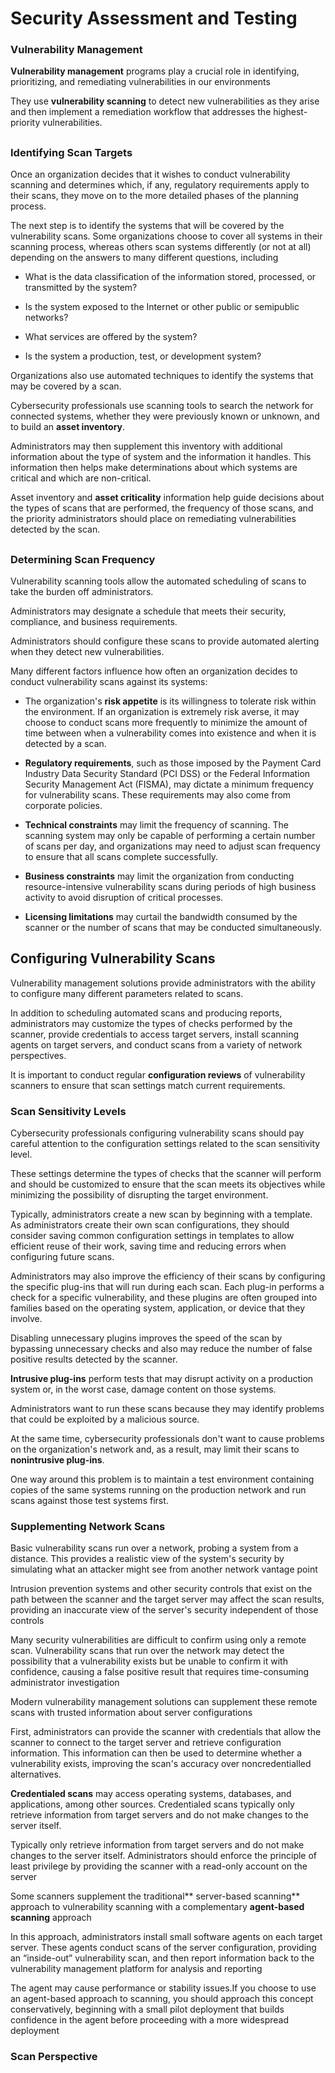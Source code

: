 # Security Assessment and Testing

### Vulnerability Management

**Vulnerability management** programs play a crucial role in identifying, prioritizing, and remediating vulnerabilities in our environments

They use **vulnerability scanning** to detect new vulnerabilities as they arise and then implement a remediation workflow that addresses the highest-priority vulnerabilities.

##

### Identifying Scan Targets

Once an organization decides that it wishes to conduct vulnerability scanning and determines which, if any, regulatory requirements apply to their scans, they move on to the more detailed phases of the planning process.

The next step is to identify the systems that will be covered by the vulnerability scans. Some organizations choose to cover all systems in their scanning process, whereas others scan systems differently (or not at all) depending on the answers to many different questions, including

- What is the data classification of the information stored, processed, or transmitted by the system?

- Is the system exposed to the Internet or other public or semipublic networks?

- What services are offered by the system?

- Is the system a production, test, or development system?

Organizations also use automated techniques to identify the systems that may be covered by a scan. 

Cybersecurity professionals use scanning tools to search the network for connected systems, whether they were previously known or unknown, and to build an **asset inventory**.

Administrators may then supplement this inventory with additional information about the type of system and the information it handles. This information then helps make determinations about which systems are critical and which are non-critical.

Asset inventory and **asset criticality** information help guide decisions about the types of scans that are performed, the frequency of those scans, and the priority administrators should place on remediating vulnerabilities detected by the scan.

##

### Determining Scan Frequency

Vulnerability scanning tools allow the automated scheduling of scans to take the burden off administrators.

Administrators may designate a schedule that meets their security, compliance, and business requirements.

Administrators should configure these scans to provide automated alerting when they detect new vulnerabilities.

Many different factors influence how often an organization decides to conduct vulnerability scans against its systems:

- The organization's **risk appetite** is its willingness to tolerate risk within the environment. If an organization is extremely risk averse, it may choose to conduct scans more frequently to minimize the amount of time between when a vulnerability comes into existence and when it is detected by a scan.

- **Regulatory requirements**, such as those imposed by the Payment Card Industry Data Security Standard (PCI DSS) or the Federal Information Security Management Act (FISMA), may dictate a minimum frequency for vulnerability scans. These requirements may also come from corporate policies.

- **Technical constraints** may limit the frequency of scanning. The scanning system may only be capable of performing a certain number of scans per day, and organizations may need to adjust scan frequency to ensure that all scans complete successfully.
 
 - **Business constraints** may limit the organization from conducting resource-intensive vulnerability scans during periods of high business activity to avoid disruption of critical processes.

 - **Licensing limitations** may curtail the bandwidth consumed by the scanner or the number of scans that may be conducted simultaneously.

## Configuring Vulnerability Scans

Vulnerability management solutions provide administrators with the ability to configure many different parameters related to scans.

In addition to scheduling automated scans and producing reports, administrators may customize the types of checks performed by the scanner, provide credentials to access target servers, install scanning agents on target servers, and conduct scans from a variety of network perspectives.

It is important to conduct regular **configuration reviews** of vulnerability scanners to ensure that scan settings match current requirements.

### Scan Sensitivity Levels

Cybersecurity professionals configuring vulnerability scans should pay careful attention to the configuration settings related to the scan sensitivity level.

These settings determine the types of checks that the scanner will perform and should be customized to ensure that the scan meets its objectives while minimizing the possibility of disrupting the target environment.

Typically, administrators create a new scan by beginning with a template. As administrators create their own scan configurations, they should consider saving common configuration settings in templates to allow efficient reuse of their work, saving time and reducing errors when configuring future scans.

Administrators may also improve the efficiency of their scans by configuring the specific plug-ins that will run during each scan. Each plug-in performs a check for a specific vulnerability, and these plugins are often grouped into families based on the operating system, application, or device that they involve.

Disabling unnecessary plugins improves the speed of the scan by bypassing unnecessary checks and also may reduce the number of false positive results detected by the scanner.

**Intrusive plug-ins** perform tests that may disrupt activity on a production system or, in the worst case, damage content on those systems.

Administrators want to run these scans because they may identify problems that could be exploited by a malicious source.

At the same time, cybersecurity professionals don't want to cause problems on the organization's network and, as a result, may limit their scans to **nonintrusive plug-ins**.

One way around this problem is to maintain a test environment containing copies of the same systems running on the production network and run scans against those test systems first.

### Supplementing Network Scans

Basic vulnerability scans run over a network, probing a system from a distance. This provides a realistic view of the system's security by simulating what an attacker might see from another network vantage point

Intrusion prevention systems and other security controls that exist on the path between the scanner and the target server may affect the scan results, providing an inaccurate view of the server's security independent of those controls

Many security vulnerabilities are difficult to confirm using only a remote scan. Vulnerability scans that run over the network may detect the possibility that a vulnerability exists but be unable to confirm it with confidence, causing a false positive result that requires time-consuming administrator investigation

Modern vulnerability management solutions can supplement these remote scans with trusted information about server configurations

First, administrators can provide the scanner with credentials that allow the scanner to connect to the target server and retrieve configuration information. This information can then be used to determine whether a vulnerability exists, improving the scan's accuracy over noncredentialled alternatives. 

**Credentialed scans** may access operating systems, databases, and applications, among other sources. Credentialed scans typically only retrieve information from target servers and do not make changes to the server itself.

Typically only retrieve information from target servers and do not make changes to the server itself. Administrators should enforce the principle of least privilege by providing the scanner with a read-only account on the server

Some scanners supplement the traditional** server-based scanning** approach to vulnerability scanning with a complementary **agent-based scanning** approach

In this approach, administrators install small software agents on each target server. These agents conduct scans of the server configuration, providing an “inside-out” vulnerability scan, and then report information back to the vulnerability management platform for analysis and reporting

The agent may cause performance or stability issues.If you choose to use an agent-based approach to scanning, you should approach this concept conservatively, beginning with a small pilot deployment that builds confidence in the agent before proceeding with a more widespread deployment

### Scan Perspective

